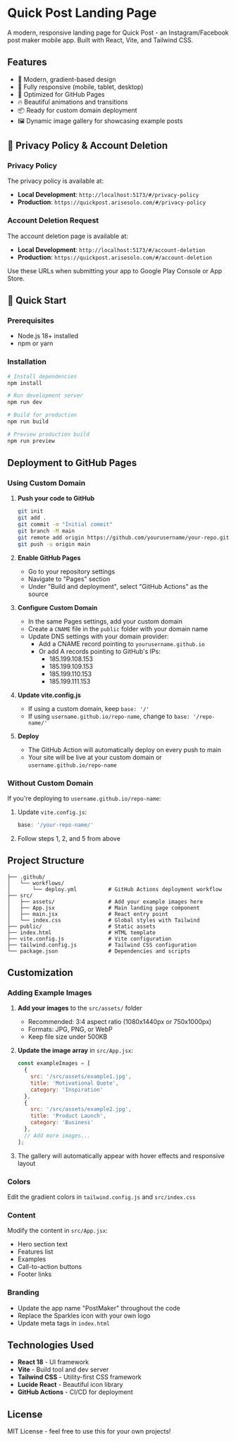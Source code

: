 # Quick Post Landing Page

A modern, responsive landing page for Quick Post - an Instagram/Facebook post maker mobile app. Built with React, Vite, and Tailwind CSS.

## Features

- 🎨 Modern, gradient-based design
- 📱 Fully responsive (mobile, tablet, desktop)
- 🎯 Optimized for GitHub Pages
- 🔥 Beautiful animations and transitions
- 📦 Ready for custom domain deployment
- 🖼️ Dynamic image gallery for showcasing example posts

## 📄 Privacy Policy & Account Deletion

### Privacy Policy
The privacy policy is available at:
- **Local Development**: `http://localhost:5173/#/privacy-policy`
- **Production**: `https://quickpost.arisesolo.com/#/privacy-policy`

### Account Deletion Request
The account deletion page is available at:
- **Local Development**: `http://localhost:5173/#/account-deletion`
- **Production**: `https://quickpost.arisesolo.com/#/account-deletion`

Use these URLs when submitting your app to Google Play Console or App Store.

## 🚀 Quick Start

### Prerequisites

- Node.js 18+ installed
- npm or yarn
### Installation

```bash
# Install dependencies
npm install

# Run development server
npm run dev

# Build for production
npm run build

# Preview production build
npm run preview
```

## Deployment to GitHub Pages

### Using Custom Domain

1. **Push your code to GitHub**
   ```bash
   git init
   git add .
   git commit -m "Initial commit"
   git branch -M main
   git remote add origin https://github.com/yourusername/your-repo.git
   git push -u origin main
   ```

2. **Enable GitHub Pages**
   - Go to your repository settings
   - Navigate to "Pages" section
   - Under "Build and deployment", select "GitHub Actions" as the source

3. **Configure Custom Domain**
   - In the same Pages settings, add your custom domain
   - Create a `CNAME` file in the `public` folder with your domain name
   - Update DNS settings with your domain provider:
     - Add a CNAME record pointing to `yourusername.github.io`
     - Or add A records pointing to GitHub's IPs:
       - 185.199.108.153
       - 185.199.109.153
       - 185.199.110.153
       - 185.199.111.153

4. **Update vite.config.js**
   - If using a custom domain, keep `base: '/'`
   - If using `username.github.io/repo-name`, change to `base: '/repo-name/'`

5. **Deploy**
   - The GitHub Action will automatically deploy on every push to main
   - Your site will be live at your custom domain or `username.github.io/repo-name`

### Without Custom Domain

If you're deploying to `username.github.io/repo-name`:

1. Update `vite.config.js`:
   ```js
   base: '/your-repo-name/'
   ```

2. Follow steps 1, 2, and 5 from above

## Project Structure

```
├── .github/
│   └── workflows/
│       └── deploy.yml          # GitHub Actions deployment workflow
├── src/
│   ├── assets/                 # Add your example images here
│   ├── App.jsx                 # Main landing page component
│   ├── main.jsx                # React entry point
│   └── index.css               # Global styles with Tailwind
├── public/                     # Static assets
├── index.html                  # HTML template
├── vite.config.js              # Vite configuration
├── tailwind.config.js          # Tailwind CSS configuration
└── package.json                # Dependencies and scripts
```

## Customization

### Adding Example Images

1. **Add your images** to the `src/assets/` folder
   - Recommended: 3:4 aspect ratio (1080x1440px or 750x1000px)
   - Formats: JPG, PNG, or WebP
   - Keep file size under 500KB

2. **Update the image array** in `src/App.jsx`:
   ```javascript
   const exampleImages = [
     { 
       src: '/src/assets/example1.jpg', 
       title: 'Motivational Quote', 
       category: 'Inspiration' 
     },
     { 
       src: '/src/assets/example2.jpg', 
       title: 'Product Launch', 
       category: 'Business' 
     },
     // Add more images...
   ];
   ```

3. The gallery will automatically appear with hover effects and responsive layout

### Colors
Edit the gradient colors in `tailwind.config.js` and `src/index.css`

### Content
Modify the content in `src/App.jsx`:
- Hero section text
- Features list
- Examples
- Call-to-action buttons
- Footer links

### Branding
- Update the app name "PostMaker" throughout the code
- Replace the Sparkles icon with your own logo
- Update meta tags in `index.html`

## Technologies Used

- **React 18** - UI framework
- **Vite** - Build tool and dev server
- **Tailwind CSS** - Utility-first CSS framework
- **Lucide React** - Beautiful icon library
- **GitHub Actions** - CI/CD for deployment

## License

MIT License - feel free to use this for your own projects!
